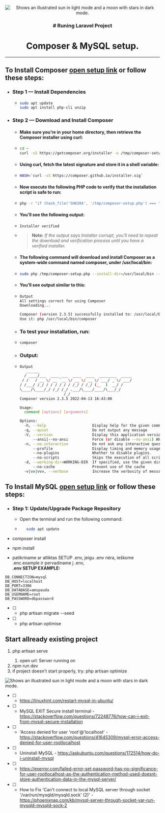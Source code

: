 <p align="center"><img alt="Shows an illustrated sun in light mode and a moon with stars in dark mode." src="https://laravel.com/img/logomark.min.svg"></p>
<h3 align="center">
# Runing Laravel Project
</h3>

<h1 align="center"> Composer & MySQL setup.</h1>

<hr />

## To Install Composer [open setup link](https://www.digitalocean.com/community/tutorials/how-to-install-composer-on-ubuntu-22-04-quickstart) or follow these steps:
- ### Step 1 — Install Dependencies
  - ```bash
    sudo apt update
    sudo apt install php-cli unzip
    ```
- ### Step 2 — Download and Install Composer
  - #### Make sure you’re in your home directory, then retrieve the Composer installer using curl:
  - ```bash
    cd ~
    curl -sS https://getcomposer.org/installer -o /tmp/composer-setup.php
    ```
  - #### Using curl, fetch the latest signature and store it in a shell variable:
  - ```bash
    HASH=`curl -sS https://composer.github.io/installer.sig`
    ```
  - #### Now execute the following PHP code to verify that the installation script is safe to run:
  - ```bash
    php -r "if (hash_file('SHA384', '/tmp/composer-setup.php') === '$HASH') { echo 'Installer verified'; } else { echo 'Installer corrupt'; unlink('composer-setup.php'); } echo PHP_EOL;"
    ```
  - #### You’ll see the following output:
  - ```bash
    Installer verified
    ```
  - > **Note:**
_If the output says Installer corrupt, you’ll need to repeat the download and verification process until you have a verified installer._

  - #### The following command will download and install Composer as a system-wide command named **composer**, under **/usr/local/bin**:
  - ```bash
    sudo php /tmp/composer-setup.php --install-dir=/usr/local/bin --filename=composer
    ```
  - #### You’ll see output similar to this:
  - ```bash
    Output
    All settings correct for using Composer
    Downloading...

    Composer (version 2.3.5) successfully installed to: /usr/local/bin/composer
    Use it: php /usr/local/bin/composer
    ```
  - ### To test your installation, run:
  - ```bash
    composer
    ```
  - ### Output:
  - ```bash
    Output
       ______
      / ____/___  ____ ___  ____  ____  ________  _____
     / /   / __ \/ __ `__ \/ __ \/ __ \/ ___/ _ \/ ___/
    / /___/ /_/ / / / / / / /_/ / /_/ (__  )  __/ /
    \____/\____/_/ /_/ /_/ .___/\____/____/\___/_/
                        /_/
    Composer version 2.3.5 2022-04-13 16:43:00

    Usage:
      command [options] [arguments]

    Options:
      -h, --help                     Display help for the given command. When no command is given display help for the list command
      -q, --quiet                    Do not output any message
      -V, --version                  Display this application version
          --ansi|--no-ansi           Force (or disable --no-ansi) ANSI output
      -n, --no-interaction           Do not ask any interactive question
          --profile                  Display timing and memory usage information
          --no-plugins               Whether to disable plugins.
          --no-scripts               Skips the execution of all scripts defined in composer.json file.
      -d, --working-dir=WORKING-DIR  If specified, use the given directory as working directory.
          --no-cache                 Prevent use of the cache
      -v|vv|vvv, --verbose           Increase the verbosity of messages: 1 for normal output, 2 for more verbose output and 3 for debug
    ```
## To Install MySQL [open setup link](https://www.digitalocean.com/community/tutorials/how-to-install-composer-on-ubuntu-22-04-quickstart) or follow these steps:
- ### Step 1: Update/Upgrade Package Repository
  - Open the terminal and run the following command:
  - ```bash
       sudo apt update
    ```

- composer install
- npm install
- patikriname ar atliktas SETUP .env, jeigu .env nėra, ieškome .enc.example ir pervadiname į .env, <br> **.env SETUP EXAMPLE:**
```mysql
DB_CONNECTION=mysql
DB_HOST=localhost
DB_PORT=3306
DB_DATABASE=amspauda
DB_USERNAME=root
DB_PASSWORD=dbpassword
```
 - [ ] - php artisan migrate --seed
 - [ ] - php artisan optimise

## Start allready existing project

<ol>
 <li>php artisan serve</li>
 <ol>
  <li>open url: Server running on</li>
 </ol>
 <li>npm run dev</li>
 <li>if project doesn't start properly, try: php artisan optimize</li>
</ol>
 <img alt="Shows an illustrated sun in light mode and a moon with stars in dark mode." src="https://user-images.githubusercontent.com/25423296/163456779-a8556205-d0a5-45e2-ac17-42d089e3c3f8.png">

- [ ] - https://linuxhint.com/restart-mysql-in-ubuntu/
- [ ] - MySQL EXIT Secure install terminal - https://stackoverflow.com/questions/72248776/how-can-i-exit-from-mysql-secure-installation
- [ ] - 'Access denied for user 'root'@'localhost' - https://stackoverflow.com/questions/41645309/mysql-error-access-denied-for-user-rootlocalhost
- [ ] - Uninstall MySQL - https://askubuntu.com/questions/172514/how-do-i-uninstall-mysql
- [ ] - https://exerror.com/failed-error-set-password-has-no-significance-for-user-rootlocalhost-as-the-authentication-method-used-doesnt-store-authentication-data-in-the-mysql-server/
- [ ] - How to Fix 'Can't connect to local MySQL server through socket '/var/run/mysqld/mysqld.sock' (2)' - https://phoenixnap.com/kb/mysql-server-through-socket-var-run-mysqld-mysqld-sock-2
